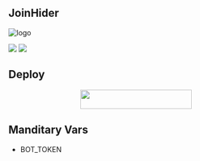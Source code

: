 ## JoinHider

![logo](https://telegra.ph/file/618a1a11f70ec0a3d137d.jpg)


<a href="https://t.me/Somalibots"><img src="https://img.shields.io/badge/Join-Telegram%20Channel-green.svg?logo=Telegram"></a>
<a href="https://t.me/Somalibots_help"><img src="https://img.shields.io/badge/Join-Telegram%20Group-orange.svg?logo=telegram"></a>
## Deploy

<p align="center"><a href="https://heroku.com/deploy?template=https://github.com/viratvijay143/JoinHider"> <img src="https://img.shields.io/badge/Deploy%20To%20Heroku-blue?style=for-the-badge&logo=heroku" width="220" height="38.45"/></a></p>

## Manditary Vars 


- BOT_TOKEN


